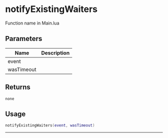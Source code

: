 # notifyExistingWaiters

Function name in Main.lua

## Parameters

| Name       | Description |
| ---------- | ----------- |
| event      |             |
| wasTimeout |             |

## Returns

`none`

## Usage

```lua
notifyExistingWaiters(event, wasTimeout)
```

---
